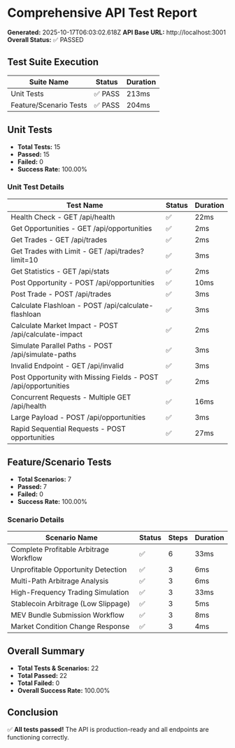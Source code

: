 # Comprehensive API Test Report

**Generated:** 2025-10-17T06:03:02.618Z
**API Base URL:** http://localhost:3001
**Overall Status:** ✅ PASSED

## Test Suite Execution

| Suite Name | Status | Duration |
|------------|--------|----------|
| Unit Tests | ✅ PASS | 213ms |
| Feature/Scenario Tests | ✅ PASS | 204ms |

## Unit Tests

- **Total Tests:** 15
- **Passed:** 15
- **Failed:** 0
- **Success Rate:** 100.00%

### Unit Test Details

| Test Name | Status | Duration |
|-----------|--------|----------|
| Health Check - GET /api/health | ✅ | 22ms |
| Get Opportunities - GET /api/opportunities | ✅ | 2ms |
| Get Trades - GET /api/trades | ✅ | 2ms |
| Get Trades with Limit - GET /api/trades?limit=10 | ✅ | 3ms |
| Get Statistics - GET /api/stats | ✅ | 2ms |
| Post Opportunity - POST /api/opportunities | ✅ | 10ms |
| Post Trade - POST /api/trades | ✅ | 3ms |
| Calculate Flashloan - POST /api/calculate-flashloan | ✅ | 3ms |
| Calculate Market Impact - POST /api/calculate-impact | ✅ | 2ms |
| Simulate Parallel Paths - POST /api/simulate-paths | ✅ | 3ms |
| Invalid Endpoint - GET /api/invalid | ✅ | 3ms |
| Post Opportunity with Missing Fields - POST /api/opportunities | ✅ | 2ms |
| Concurrent Requests - Multiple GET /api/health | ✅ | 16ms |
| Large Payload - POST /api/opportunities | ✅ | 3ms |
| Rapid Sequential Requests - POST opportunities | ✅ | 27ms |

## Feature/Scenario Tests

- **Total Scenarios:** 7
- **Passed:** 7
- **Failed:** 0
- **Success Rate:** 100.00%

### Scenario Details

| Scenario Name | Status | Steps | Duration |
|---------------|--------|-------|----------|
| Complete Profitable Arbitrage Workflow | ✅ | 6 | 33ms |
| Unprofitable Opportunity Detection | ✅ | 3 | 6ms |
| Multi-Path Arbitrage Analysis | ✅ | 3 | 6ms |
| High-Frequency Trading Simulation | ✅ | 3 | 33ms |
| Stablecoin Arbitrage (Low Slippage) | ✅ | 3 | 5ms |
| MEV Bundle Submission Workflow | ✅ | 3 | 8ms |
| Market Condition Change Response | ✅ | 3 | 4ms |

## Overall Summary

- **Total Tests & Scenarios:** 22
- **Total Passed:** 22
- **Total Failed:** 0
- **Overall Success Rate:** 100.00%

## Conclusion

✅ **All tests passed!** The API is production-ready and all endpoints are functioning correctly.
